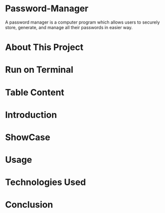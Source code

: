 # Password-Manager
A password manager is a computer program which allows users to securely store, generate, and manage all their passwords in easier way.
# About This Project

# Run on Terminal

# Table Content

# Introduction

# ShowCase

# Usage

# Technologies Used

# Conclusion

